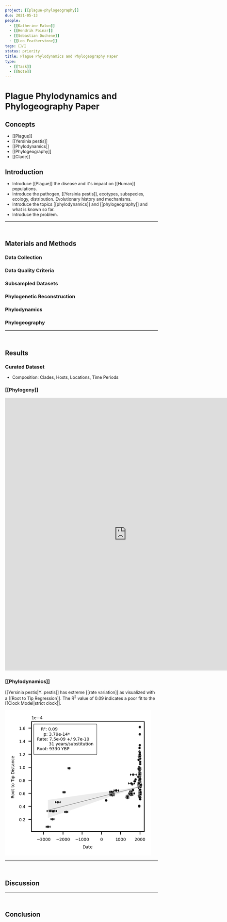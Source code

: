 ```yaml
---
project: [[plague-phylogeography]]
due: 2021-05-13
people:
  - [[Katherine Eaton]]
  - [[Hendrik Poinar]]
  - [[Sebastian Duchene]]
  - [[Leo Featherstone]]
tags: ⬜/🧨 
status: priority
title: Plague Phylodynamics and Phylogeography Paper
type: 
  - [[Task]]
  - [[Note]]
---
```


# Plague Phylodynamics and Phylogeography Paper

## Concepts

- [[Plague]]
- [[Yersinia pestis]]
- [[Phylodynamics]]
- [[Phylogeography]]
- [[Clade]]

## Introduction

  - Introduce [[Plague]] the disease and it's impact on [[Human]] populations.
  - Introduce the pathogen, [[Yersinia pestis]], ecotypes, subspecies, ecology, distribution. Evolutionary history and mechanisms.
  - Introduce the topics [[phylodynamics]] and [[phylogeography]] and what is known so far.
  - Introduce the problem.

---
<div style="page-break-after: always; visibility: hidden">\pagebreak</div>

## Materials and Methods

### Data Collection

### Data Quality Criteria

### Subsampled Datasets

### Phylogenetic Reconstruction

### Phylodynamics

### Phylogeography

---
<div style="page-break-after: always; visibility: hidden">\pagebreak</div>

## Results

### Curated Dataset

- Composition: Clades, Hosts, Locations, Time Periods

### [[Phylogeny]]

<iframe id="igraph" scrolling="no" style="border:none;" seamless="seamless" src="https://nextstrain.org/community/ktmeaton/plague-phylogeography-projects@main/main/full/all?d=tree&m=div&onlyPanels&p=full&sidebar=closed" height="900px" width=800px ></iframe>

### [[Phylodynamics]]

[[Yersinia pestis|Y. pestis]] has extreme [[rate variation]] as visualized with a [[Root to Tip Regression]]. The R<sup>2</sup> value of 0.09 indicates a poor fit to the [[Clock Model|strict clock]]. 

![Root-To-Regression for All Samples. \label{rtt_all}](rtt_all.png)

---
<div style="page-break-after: always; visibility: hidden">
\pagebreak
</div>

## Discussion

---
<div style="page-break-after: always; visibility: hidden">
\pagebreak
</div>


## Conclusion